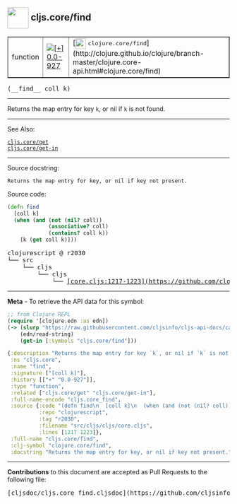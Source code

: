 ## <img width="48px" valign="middle" src="http://i.imgur.com/Hi20huC.png"> cljs.core/find

 <table border="1">
<tr>

<td>function</td>
<td><a href="https://github.com/cljsinfo/cljs-api-docs/tree/0.0-927"><img valign="middle" alt="[+] 0.0-927" src="https://img.shields.io/badge/+-0.0--927-lightgrey.svg"></a> </td>
<td>
[<img height="24px" valign="middle" src="http://i.imgur.com/1GjPKvB.png"> <samp>clojure.core/find</samp>](http://clojure.github.io/clojure/branch-master/clojure.core-api.html#clojure.core/find)
</td>
</tr>
</table>

 <samp>
(__find__ coll k)<br>
</samp>

---

Returns the map entry for key `k`, or nil if `k` is not found.

---


See Also:

[`cljs.core/get`](cljs.core_get.md)<br>
[`cljs.core/get-in`](cljs.core_get-in.md)<br>

---

Source docstring:

```
Returns the map entry for key, or nil if key not present.
```

Source code:

```clj
(defn find
  [coll k]
  (when (and (not (nil? coll))
             (associative? coll)
             (contains? coll k))
    [k (get coll k)]))
```

 <pre>
clojurescript @ r2030
└── src
    └── cljs
        └── cljs
            └── <ins>[core.cljs:1217-1223](https://github.com/clojure/clojurescript/blob/r2030/src/cljs/cljs/core.cljs#L1217-L1223)</ins>
</pre>


---

__Meta__ - To retrieve the API data for this symbol:

```clj
;; from Clojure REPL
(require '[clojure.edn :as edn])
(-> (slurp "https://raw.githubusercontent.com/cljsinfo/cljs-api-docs/catalog/cljs-api.edn")
    (edn/read-string)
    (get-in [:symbols "cljs.core/find"]))
```

```clj
{:description "Returns the map entry for key `k`, or nil if `k` is not found.",
 :ns "cljs.core",
 :name "find",
 :signature ["[coll k]"],
 :history [["+" "0.0-927"]],
 :type "function",
 :related ["cljs.core/get" "cljs.core/get-in"],
 :full-name-encode "cljs.core_find",
 :source {:code "(defn find\n  [coll k]\n  (when (and (not (nil? coll))\n             (associative? coll)\n             (contains? coll k))\n    [k (get coll k)]))",
          :repo "clojurescript",
          :tag "r2030",
          :filename "src/cljs/cljs/core.cljs",
          :lines [1217 1223]},
 :full-name "cljs.core/find",
 :clj-symbol "clojure.core/find",
 :docstring "Returns the map entry for key, or nil if key not present."}

```

---

__Contributions__ to this document are accepted as Pull Requests to the following file:

 <pre>
[cljsdoc/cljs.core_find.cljsdoc](https://github.com/cljsinfo/cljs-api-docs/blob/master/cljsdoc/cljs.core_find.cljsdoc)
</pre>

